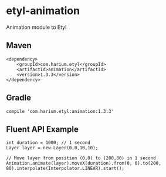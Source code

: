 # etyl-animation
Animation module to Etyl

## Maven
```
<dependency>
    <groupId>com.harium.etyl</groupId>
    <artifactId>animation</artifactId>
    <version>1.3.3</version>
</dependency>
```

## Gradle
```
compile 'com.harium.etyl:animation:1.3.3'
```

## Fluent API Example
```
int duration = 1000; // 1 second
Layer layer = new Layer(0,0,10,10);

// Move layer from position (0,0) to (200,80) in 1 second
Animation.animate(layer).moveX(duration).from(0, 0).to(200, 80).interpolate(Interpolator.LINEAR).start();
```